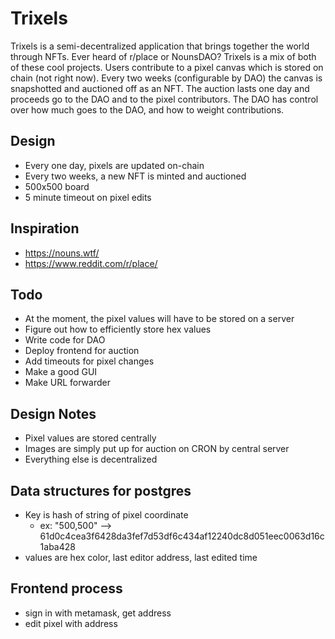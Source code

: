 # Trixels
Trixels is a semi-decentralized application that brings together the world through NFTs. Ever heard of r/place or NounsDAO? Trixels is a mix of both of these cool projects. Users contribute to a pixel canvas which is stored on chain (not right now). Every two weeks (configurable by DAO) the canvas is snapshotted and auctioned off as an NFT. The auction lasts one day and proceeds go to the DAO and to the pixel contributors. The DAO has control over how much goes to the DAO, and how to weight contributions.  

## Design
- Every one day, pixels are updated on-chain
- Every two weeks, a new NFT is minted and auctioned
- 500x500 board
- 5 minute timeout on pixel edits

## Inspiration
- https://nouns.wtf/
- https://www.reddit.com/r/place/

## Todo
- At the moment, the pixel values will have to be stored on a server
- Figure out how to efficiently store hex values
- Write code for DAO
- Deploy frontend for auction
- Add timeouts for pixel changes
- Make a good GUI
- Make URL forwarder

## Design Notes
- Pixel values are stored centrally
- Images are simply put up for auction on CRON by central server
- Everything else is decentralized

## Data structures for postgres
- Key is hash of string of pixel coordinate 
    - ex: "500,500" --> 61d0c4cea3f6428da3fef7d53df6c434af12240dc8d051eec0063d16c1aba428
- values are hex color, last editor address, last edited time

## Frontend process
- sign in with metamask, get address
- edit pixel with address